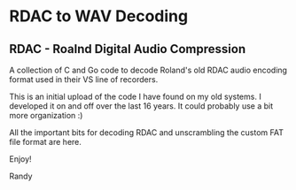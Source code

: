 # RDAC to WAV Decoding

## RDAC - Roalnd Digital Audio Compression

A collection of C and Go code to decode Roland's old RDAC audio encoding format used in their VS line of recorders. 

This is an initial upload of the code I have found on my old systems. I developed it on and off over the last 16 years. It could probably use a bit more organization :)

All the important bits for decoding RDAC and unscrambling the custom FAT file format are here.

Enjoy!

Randy
